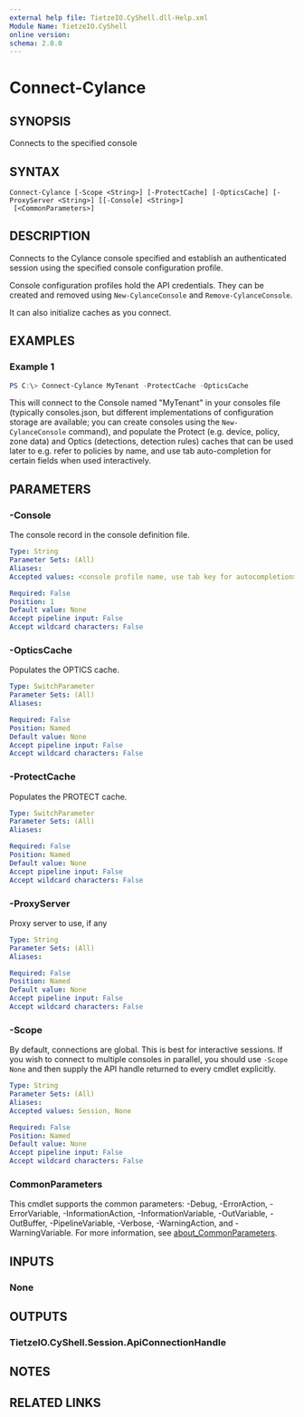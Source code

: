 ```yaml
---
external help file: TietzeIO.CyShell.dll-Help.xml
Module Name: TietzeIO.CyShell
online version:
schema: 2.0.0
---
```


# Connect-Cylance

## SYNOPSIS
Connects to the specified console

## SYNTAX

```
Connect-Cylance [-Scope <String>] [-ProtectCache] [-OpticsCache] [-ProxyServer <String>] [[-Console] <String>]
 [<CommonParameters>]
```

## DESCRIPTION
Connects to the Cylance console specified and establish an authenticated session using the specified console configuration profile.

Console configuration profiles hold the API credentials. They can be created and removed using `New-CylanceConsole` and `Remove-CylanceConsole`.

It can also initialize caches as you connect.

## EXAMPLES

### Example 1
```powershell
PS C:\> Connect-Cylance MyTenant -ProtectCache -OpticsCache
```

This will connect to the Console named "MyTenant" in your consoles file (typically consoles.json, but different implementations of configuration storage are available;
you can create consoles using the `New-CylanceConsole` command), and populate the Protect (e.g. device, policy, zone data) and Optics (detections, detection rules) caches 
that can be used later to e.g. refer to policies by name, and use tab auto-completion for certain fields when used interactively.

## PARAMETERS

### -Console
The console record in the console definition file.

```yaml
Type: String
Parameter Sets: (All)
Aliases:
Accepted values: <console profile name, use tab key for autocompletion>

Required: False
Position: 1
Default value: None
Accept pipeline input: False
Accept wildcard characters: False
```

### -OpticsCache
Populates the OPTICS cache.

```yaml
Type: SwitchParameter
Parameter Sets: (All)
Aliases:

Required: False
Position: Named
Default value: None
Accept pipeline input: False
Accept wildcard characters: False
```

### -ProtectCache
Populates the PROTECT cache.

```yaml
Type: SwitchParameter
Parameter Sets: (All)
Aliases:

Required: False
Position: Named
Default value: None
Accept pipeline input: False
Accept wildcard characters: False
```

### -ProxyServer
Proxy server to use, if any

```yaml
Type: String
Parameter Sets: (All)
Aliases:

Required: False
Position: Named
Default value: None
Accept pipeline input: False
Accept wildcard characters: False
```

### -Scope
By default, connections are global. This is best for interactive sessions. If you wish to connect to multiple consoles in parallel, you should use `-Scope None` and then supply the API handle returned to every cmdlet explicitly.

```yaml
Type: String
Parameter Sets: (All)
Aliases:
Accepted values: Session, None

Required: False
Position: Named
Default value: None
Accept pipeline input: False
Accept wildcard characters: False
```

### CommonParameters
This cmdlet supports the common parameters: -Debug, -ErrorAction, -ErrorVariable, -InformationAction, -InformationVariable, -OutVariable, -OutBuffer, -PipelineVariable, -Verbose, -WarningAction, and -WarningVariable. For more information, see [about_CommonParameters](http://go.microsoft.com/fwlink/?LinkID=113216).

## INPUTS

### None

## OUTPUTS

### TietzeIO.CyShell.Session.ApiConnectionHandle

## NOTES

## RELATED LINKS

